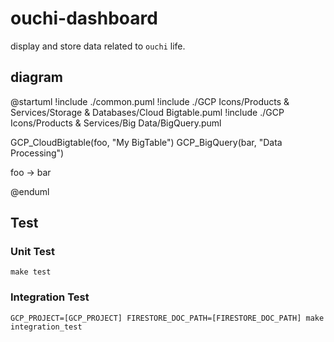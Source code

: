 # ouchi-dashboard

display and store data related to `ouchi` life.

## diagram

@startuml
!include ./common.puml
!include ./GCP Icons/Products & Services/Storage & Databases/Cloud Bigtable.puml
!include ./GCP Icons/Products & Services/Big Data/BigQuery.puml

GCP_CloudBigtable(foo, "My BigTable")
GCP_BigQuery(bar, "Data Processing")

foo -> bar

@enduml

## Test

### Unit Test

`make test`

### Integration Test

`GCP_PROJECT=[GCP_PROJECT] FIRESTORE_DOC_PATH=[FIRESTORE_DOC_PATH] make integration_test`
